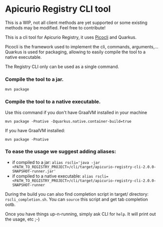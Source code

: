 # Apicurio Registry CLI tool

This is a WIP, not all client methods are yet supported or some existing methods may be modified. Feel free to contribute!

This is a cli tool for Apicurio Registry, it uses [Picocli](https://picocli.info/) and Quarkus.

Picocli is the framework used to implement the cli, commands, arguments,...
Quarkus is used for packaging, allowing to easily compile the tool to a native executable.

The Registry CLI only can be used as a single command.

### Compile the tool to a jar.
```
mvn package
```
### Compile the tool to a native executable.
Use this command if you don't have GraalVM installed in your machine
```
mvn package -Pnative -Dquarkus.native.container-build=true
```
If you have GraalVM installed:
```
mvn package -Pnative
```

### To ease the usage we suggest adding aliases:
* if compiled to a jar: `alias rscli='java -jar <PATH_TO_REGISTRY_PROJECT>/cli/target/apicurio-registry-cli-2.0.0-SNAPSHOT-runner.jar'`
* if compiled to a native executable: `alias rscli=<PATH_TO_REGISTRY_PROJECT>/cli/target/apicurio-registry-cli-2.0.0-SNAPSHOT-runner`

During the build you can also find completion script in target/ directory: `rscli_completion.sh`.
You can `source` this script and get tab completion ootb.

Once you have things up-n-running, simply ask CLI for `help`. It will print out the usage, etc ;-) 

